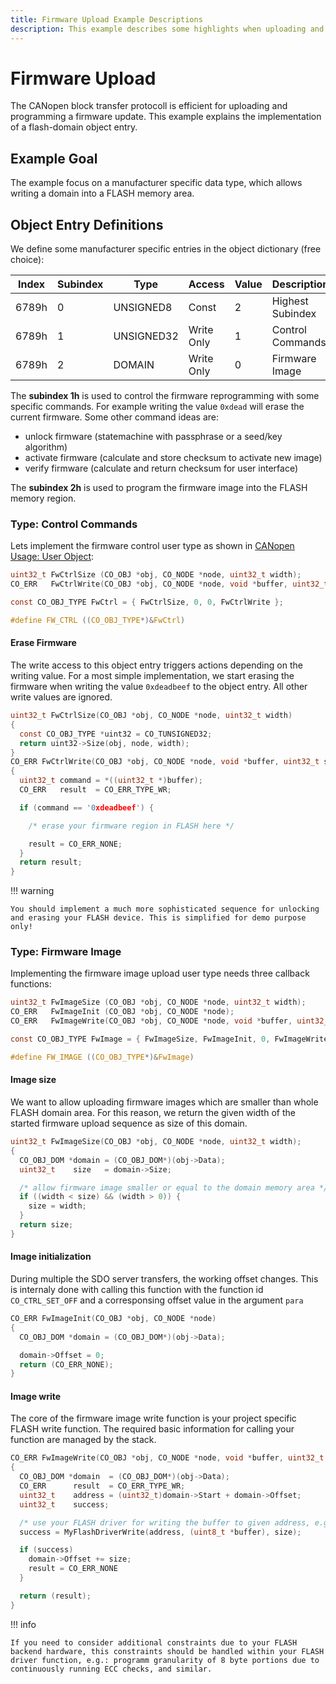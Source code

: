 ```yaml
---
title: Firmware Upload Example Descriptions
description: This example describes some highlights when uploading and storing data in a FLASH domain.
---
```


# Firmware Upload

The CANopen block transfer protocoll is efficient for uploading and programming a firmware update. This example explains the implementation of a flash-domain object entry.

## Example Goal

The example focus on a manufacturer specific data type, which allows writing a domain into a FLASH memory area.


## Object Entry Definitions

We define some manufacturer specific entries in the object dictionary (free choice):

| Index | Subindex | Type       | Access     | Value | Description        |
| ----- | -------- | ---------- | ---------- | ----- | ------------------ |
| 6789h | 0        | UNSIGNED8  | Const      | 2     | Highest Subindex   |
| 6789h | 1        | UNSIGNED32 | Write Only | 1     | Control Commands   |
| 6789h | 2        | DOMAIN     | Write Only | 0     | Firmware Image     |

The **subindex 1h** is used to control the firmware reprogramming with some specific commands. For example writing the value `0xdead` will erase the current firmware. Some other command ideas are:

- unlock firmware (statemachine with passphrase or a seed/key algorithm)
- activate firmware (calculate and store checksum to activate new image)
- verify firmware (calculate and return checksum for user interface)

The **subindex 2h** is used to program the firmware image into the FLASH memory region.

### Type: Control Commands

Lets implement the firmware control user type as shown in [CANopen Usage: User Object][user object]:

```c
uint32_t FwCtrlSize (CO_OBJ *obj, CO_NODE *node, uint32_t width);
CO_ERR   FwCtrlWrite(CO_OBJ *obj, CO_NODE *node, void *buffer, uint32_t size);

const CO_OBJ_TYPE FwCtrl = { FwCtrlSize, 0, 0, FwCtrlWrite };

#define FW_CTRL ((CO_OBJ_TYPE*)&FwCtrl)
```

#### Erase Firmware

The write access to this object entry triggers actions depending on the writing value. For a most simple implementation, we start erasing the firmware when writing the value `0xdeadbeef` to the object entry. All other write values are ignored.

```c
uint32_t FwCtrlSize(CO_OBJ *obj, CO_NODE *node, uint32_t width)
{
  const CO_OBJ_TYPE *uint32 = CO_TUNSIGNED32;
  return uint32->Size(obj, node, width);
}
CO_ERR FwCtrlWrite(CO_OBJ *obj, CO_NODE *node, void *buffer, uint32_t size)
{
  uint32_t command = *((uint32_t *)buffer);
  CO_ERR   result  = CO_ERR_TYPE_WR;

  if (command == '0xdeadbeef') {

    /* erase your firmware region in FLASH here */

    result = CO_ERR_NONE;
  }
  return result;
}
```

!!! warning

    You should implement a much more sophisticated sequence for unlocking and erasing your FLASH device. This is simplified for demo purpose only!

### Type: Firmware Image

Implementing the firmware image upload user type needs three callback functions:

```c
uint32_t FwImageSize (CO_OBJ *obj, CO_NODE *node, uint32_t width);
CO_ERR   FwImageInit (CO_OBJ *obj, CO_NODE *node);
CO_ERR   FwImageWrite(CO_OBJ *obj, CO_NODE *node, void *buffer, uint32_t size);

const CO_OBJ_TYPE FwImage = { FwImageSize, FwImageInit, 0, FwImageWrite };

#define FW_IMAGE ((CO_OBJ_TYPE*)&FwImage)
```

#### Image size

We want to allow uploading firmware images which are smaller than whole FLASH domain area. For this reason, we return the given width of the started firmware upload sequence as size of this domain.

```c
uint32_t FwImageSize(CO_OBJ *obj, CO_NODE *node, uint32_t width);
{
  CO_OBJ_DOM *domain = (CO_OBJ_DOM*)(obj->Data);
  uint32_t    size   = domain->Size;

  /* allow firmware image smaller or equal to the domain memory area */
  if ((width < size) && (width > 0)) {
    size = width;
  }
  return size;
}
```

#### Image initialization

During multiple the SDO server transfers, the working offset changes. This is internaly done with calling this function with the function id `CO_CTRL_SET_OFF` and a corresponsing offset value in the argument `para`

```c
CO_ERR FwImageInit(CO_OBJ *obj, CO_NODE *node)
{
  CO_OBJ_DOM *domain = (CO_OBJ_DOM*)(obj->Data);

  domain->Offset = 0;
  return (CO_ERR_NONE);
}
```

#### Image write

The core of the firmware image write function is your project specific FLASH write function. The required basic information for calling your function are managed by the stack.

```c
CO_ERR FwImageWrite(CO_OBJ *obj, CO_NODE *node, void *buffer, uint32_t size);
{
  CO_OBJ_DOM *domain  = (CO_OBJ_DOM*)(obj->Data);
  CO_ERR      result  = CO_ERR_TYPE_WR;
  uint32_t    address = (uint32_t)domain->Start + domain->Offset;
  uint32_t    success;

  /* use your FLASH driver for writing the buffer to given address, e.g.: */
  success = MyFlashDriverWrite(address, (uint8_t *buffer), size);

  if (success)
    domain->Offset += size;
    result = CO_ERR_NONE
  }

  return (result);
}
```

!!! info

    If you need to consider additional constraints due to your FLASH backend hardware, this constraints should be handled within your FLASH driver function, e.g.: programm granularity of 8 byte portions due to continuously running ECC checks, and similar.



[user object]: ../../usage/dictionary#user-objects
    "CANopen Usage: User Object"
